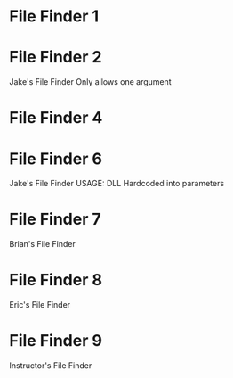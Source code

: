 # File Finder 1

# File Finder 2
Jake's File Finder
Only allows one argument

# File Finder 4

# File Finder 6
Jake's File Finder
USAGE:
DLL Hardcoded into parameters


# File Finder 7 
Brian's File Finder

# File Finder 8
Eric's File Finder

# File Finder 9
Instructor's File Finder
